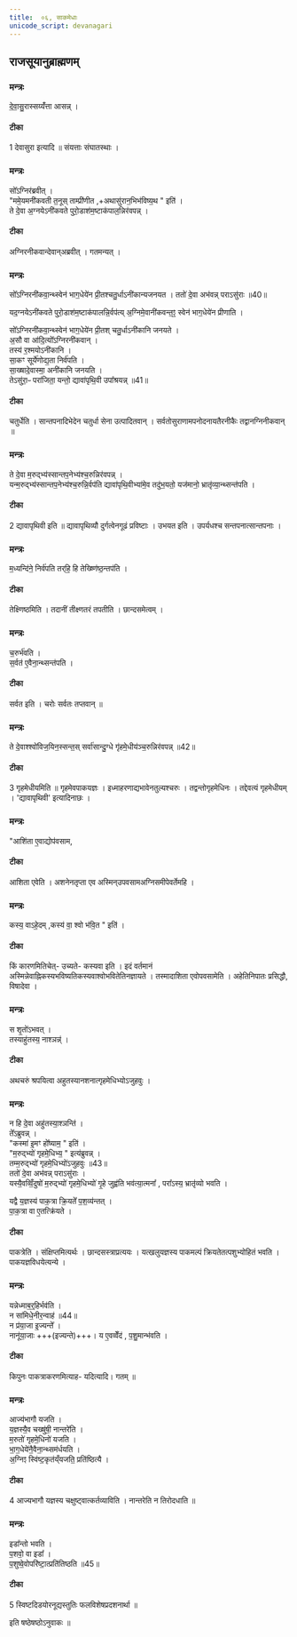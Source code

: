 ```yaml
---
title:  ०६, साकमेधाः
unicode_script: devanagari
---
```


## राजसूयानुब्राह्मणम्‌
### मन्त्रः
दे॒वा॒सु॒रास्सय्यँ॑त्ता आसन्न् ।  
####  टीका
1 देवासुरा इत्यादि  ॥ संयत्ताः संघातस्थाः ।
### मन्त्रः

सो᳚ऽग्निर॑ब्रवीत् ।  
"ममे॒यमनी॑कवती त॒नूस् ताम्प्री॑णीत  ,+अथासु॑रान॒भिभ॑विष्य॒थ "  इति॑ ।  
ते दे॒वा अ॒ग्नयेऽनी॑कवते पुरो॒डाश॑म॒ष्टाक॑पाल॒न्निर॑वपन्न् ।  

####  टीका
अग्निरनीकवान्देवान्अब्रवीत् । गतमन्यत् ।
### मन्त्रः
सो᳚ऽग्निरनी॑कवा॒न्थ्स्वेन॑ भाग॒धेये॑न प्री॒तश्चतु॒र्धाऽनी॑कान्यजनयत ।
ततो॑ दे॒वा अभ॑वन्न्  पराऽसु॑राः ॥40॥  

यद॒ग्नयेऽनी॑कवते पुरो॒डाश॑म॒ष्टाक॑पालन्नि॒र्वप॑त्य्  अ॒ग्निमे॒वानी॑कवन्त॒ꣵ॒ स्वेन॑ भाग॒धेये॑न प्रीणाति ।  

सो᳚ऽग्निरनी॑कवा॒न्थ्स्वेन॑ भाग॒धेये॑न प्री॒तश् चतु॒र्धाऽनी॑कानि जनयते ।  
अ॒सौ वा आ॑दि॒त्यो᳚ऽग्निरनी॑कवान् ।  
तस्य॑ र॒श्मयोऽनी॑कानि ।  
सा॒कꣳ सूर्ये॑णोद्य॒ता निर्व॑पति ।  
सा॒ख्षादे॒वास्मा॒ अनी॑कानि जनयति ।  
तेऽसु॑रा॒ᳶ परा॑जिता॒ यन्तो॒ द्यावा॑पृथि॒वी उपा᳚श्रयन्न् ॥41॥
####  टीका
चतुर्धेति । सान्तपनादिभेदेन चतुर्धा सेना उत्पादितवान् । सर्वतोसुराणामपनोदनायतैरनीकैः तद्वानग्निनीकवान् ॥

### मन्त्रः
ते दे॒वा म॒रुद्भ्य॑स्सान्तप॒नेभ्य॑श्च॒रुन्निर॑वपन्न् ।  
यन्म॒रुद्भ्य॑स्सान्तप॒नेभ्य॑श्च॒रुन्नि॒र्वप॑ति द्यावा॑पृथि॒वीभ्या॑मे॒व तदु॑भ॒यतो॒ यज॑मानो॒ भ्रातृ॑व्या॒न्थ्सन्त॑पति ।  
####  टीका
2 द्यावापृथिवी इति ॥ द्यावापृथिव्यौ दुर्गत्वेनगूढं प्रविष्टाः । उभयत इति । उपर्यधश्च सन्तपनात्सान्तपनाः ।
### मन्त्रः
म॒ध्यन्दि॑ने॒ निर्व॑पति  तर्‌हि॒ हि तेख्ष्णि॑ष्ठ॒न्तप॑ति ।  

####  टीका
तेक्ष्णिष्ठमिति । तदानीं तीक्ष्णतरं तपतीति । छान्दसमेत्वम् ।
### मन्त्रः
च॒रुर्भ॑वति ।  
स॒र्वत॑ ए॒वैना॒न्थ्सन्त॑पति ।  

####  टीका
सर्वत इति । चरोः सर्वतः तप्तवान् ॥

### मन्त्रः
ते दे॒वाश्श्वो॑विज॒यिन॒स्सन्त॒स्  सर्वा॑सान्दु॒ग्धे गृ॑हमे॒धीय॑ञ्च॒रुन्निर॑वपन्न् ॥42॥  

####  टीका
3 गृहमेधीयमिति ॥ गृहमेवपाकयज्ञः । इध्माहरणाद्यभावेनतुल्यश्चरुः । तद्वन्तोगृहमेधिनः । तद्देवत्यं गृहमेधीयम् । 'द्यावापृथिवी'  इत्यादिनाछः ।
### मन्त्रः

"आशि॑ता ए॒वाद्योप॑वसाम,
####  टीका
आशिता एवेति । अशनेनतृप्ता एव अस्मिन्उपवसामअग्निसमीपेवर्तेमहि ।

### मन्त्रः
कस्य॒ वाऽहे॒दम् ,कस्य॑ वा॒ श्वो भ॑वि॒त " इति॑ ।  
####  टीका
किं कारणमितिचेत्- उच्यते- कस्यवा इति । इदं वर्तमानं अस्मिन्नेवाह्निकस्यभविष्यतिकस्यवाश्वोभवितेतिनज्ञायते । तस्मादाशिता एवोपवसामेति । अहेतिनिपातः प्रसिद्धौ, विषादेवा ।
### मन्त्रः
स शृ॒तो॑ऽभवत् ।  
तस्याहु॑तस्य॒ नाश्ञन्न्॑ ।  
####  टीका
अथचरुं श्रपयित्वा अहुतस्यानशनात्गृहमेधिभ्योऽजुहवुः ।
### मन्त्रः
न हि दे॒वा अहु॑तस्या॒श्ञन्ति॑ ।  
ते᳚ऽब्रुवन्न् ।  
"कस्मा॑ इ॒मꣳ हो᳚ष्याम॒ " इति॑ ।  
"म॒रुद्भ्यो॑ गृहमे॒धिभ्य॒ " इत्य॑ब्रुवन्न् ।  
तम्म॒रुद्भ्यो॑ गृहमे॒धिभ्यो॑ऽजुहवुः ॥43॥  
ततो॑ दे॒वा अभ॑वन्न्  पराऽसु॑राः ।  
यस्यै॒वव्विँ॒दुषो॑ म॒रुद्भ्यो॑ गृहमे॒धिभ्यो॑ गृ॒हे जुह्व॑ति भव॑त्या॒त्मना᳚ , परा᳚ऽस्य॒ भ्रातृ॑व्यो भवति ।  

यद्वै य॒ज्ञस्य॑ पाक॒त्रा क्रि॒यते᳚  प॒श॒व्य॑न्तत् ।  
पा॒क॒त्रा वा ए॒तत्क्रि॑यते ।  
####  टीका
पाकत्रेति । संक्षिप्तमित्यर्थः । छान्दसस्त्राप्रत्ययः । यत्खलुयज्ञस्य पाकमल्पं क्रियतेतत्पशुभ्योहितं  भवति । पाकयज्ञविधयेत्यन्ये ।
### मन्त्रः
यन्नेध्माब॒र्॒हिर्भव॑ति ।  
न सा॑मिधे॒नीर॒न्वाह॑ ॥44॥   
न प्र॑या॒जा इ॒ज्यन्ते᳚ ।   
नानू॑या॒जाः +++(इज्यन्ते)+++।  य ए॒वव्वेँद॑ , प॒शु॒मान्भ॑वति ।  
####  टीका
किपुनः पाकत्राकरणमित्याह- यदित्यादि। गतम् ॥

### मन्त्रः
आज्य॑भागौ यजति ।  
य॒ज्ञस्यै॒व चख्षु॑षी॒ नान्तरे॑ति ।  
म॒रुतो॑ गृहमे॒धिनो॑ यजति ।  
भा॒ग॒धेये॑नै॒वैना॒न्थ्सम॑र्धयति ।  
अ॒ग्निꣵ स्वि॑ष्ट॒कृत॑य्ँयजति॒ प्रति॑ष्ठित्यै ।  
####  टीका
4 आज्यभागौ यज्ञस्य चक्षुष्ट्वात्कर्तव्याविति । नान्तरेति न तिरोदधाति ॥

### मन्त्रः
इडा᳚न्तो भवति ।  
प॒शवो॒ वा इडा᳚ ।  
प॒शुष्वे॒वोपरि॑ष्टा॒त्प्रति॑तिष्ठति ॥45॥
####  टीका
5 स्विष्टदिडयोरनूद्यस्तुतिः फलविशेषप्रदशनार्था ॥

 इति षष्ठेषष्ठोऽनुवाकः ॥  
